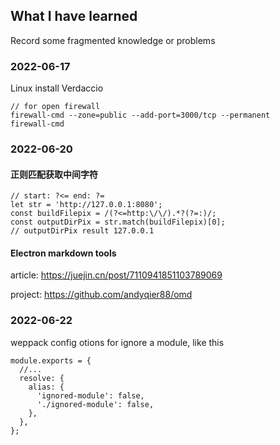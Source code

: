 ## What I have learned 
Record some fragmented knowledge or problems
### 2022-06-17
Linux install Verdaccio
```
// for open firewall 
firewall-cmd --zone=public --add-port=3000/tcp --permanent
firewall-cmd
```


### 2022-06-20
#### 正则匹配获取中间字符
```
// start: ?<= end: ?=
let str = 'http://127.0.0.1:8080';
const buildFilepix = /(?<=http:\/\/).*?(?=:)/;
const outputDirPix = str.match(buildFilepix)[0];
// outputDirPix result 127.0.0.1
```

#### Electron markdown tools
article: https://juejin.cn/post/7110941851103789069

project: https://github.com/andyqier88/omd

### 2022-06-22
weppack config otions for ignore a module, like this

```
module.exports = {
  //...
  resolve: {
    alias: {
      'ignored-module': false,
      './ignored-module': false,
    },
  },
};
```
